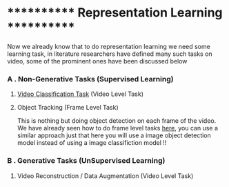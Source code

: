 # **********  Representation Learning  **********

Now we already know that to do representation learning we need some learning task, in literature researchers have defined many such tasks on video, some of the prominent ones have been discussed below 

### A . Non-Generative Tasks (Supervised Learning)
1. [Video Classification Task](https://khetansarvesh.medium.com/video-classification-fc07152ad770) (Video Level Task)

2. Object Tracking (Frame Level Task)

    This is nothing but doing object detection on each frame of the video. We have already seen how to do frame level tasks [here](https://khetansarvesh.medium.com/video-classification-fc07152ad770#3dd0), you can use a similar 
    approach just that here you will use a image object detection model instead of using a image classifiction model !!

### B . Generative Tasks (UnSupervised Learning)
1. Video Reconstruction / Data Augmentation (Video Level Task)
